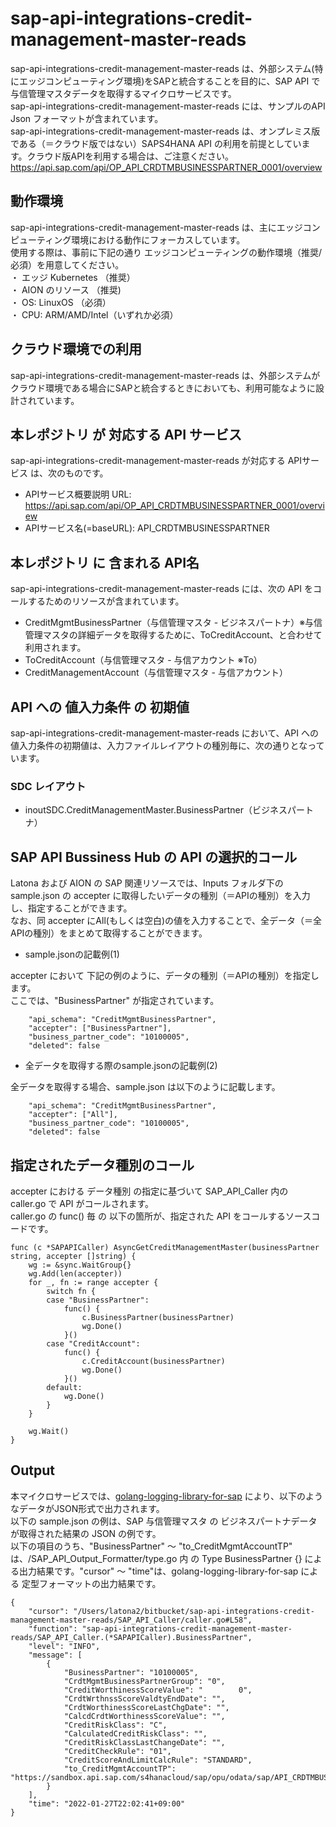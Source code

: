# sap-api-integrations-credit-management-master-reads  
sap-api-integrations-credit-management-master-reads は、外部システム(特にエッジコンピューティング環境)をSAPと統合することを目的に、SAP API で与信管理マスタデータを取得するマイクロサービスです。  
sap-api-integrations-credit-management-master-reads には、サンプルのAPI Json フォーマットが含まれています。  
sap-api-integrations-credit-management-master-reads は、オンプレミス版である（＝クラウド版ではない）SAPS4HANA API の利用を前提としています。クラウド版APIを利用する場合は、ご注意ください。  
https://api.sap.com/api/OP_API_CRDTMBUSINESSPARTNER_0001/overview  

## 動作環境
sap-api-integrations-credit-management-master-reads は、主にエッジコンピューティング環境における動作にフォーカスしています。   
使用する際は、事前に下記の通り エッジコンピューティングの動作環境（推奨/必須）を用意してください。   
・ エッジ Kubernetes （推奨）    
・ AION のリソース （推奨)    
・ OS: LinuxOS （必須）    
・ CPU: ARM/AMD/Intel（いずれか必須） 

## クラウド環境での利用  
sap-api-integrations-credit-management-master-reads は、外部システムがクラウド環境である場合にSAPと統合するときにおいても、利用可能なように設計されています。  

## 本レポジトリ が 対応する API サービス
sap-api-integrations-credit-management-master-reads が対応する APIサービス は、次のものです。

* APIサービス概要説明 URL: https://api.sap.com/api/OP_API_CRDTMBUSINESSPARTNER_0001/overview 
* APIサービス名(=baseURL): API_CRDTMBUSINESSPARTNER

## 本レポジトリ に 含まれる API名
sap-api-integrations-credit-management-master-reads には、次の API をコールするためのリソースが含まれています。  

* CreditMgmtBusinessPartner（与信管理マスタ - ビジネスパートナ）※与信管理マスタの詳細データを取得するために、ToCreditAccount、と合わせて利用されます。
* ToCreditAccount（与信管理マスタ - 与信アカウント ※To）
* CreditManagementAccount（与信管理マスタ - 与信アカウント）

## API への 値入力条件 の 初期値
sap-api-integrations-credit-management-master-reads において、API への値入力条件の初期値は、入力ファイルレイアウトの種別毎に、次の通りとなっています。  

### SDC レイアウト

* inoutSDC.CreditManagementMaster.BusinessPartner（ビジネスパートナ）

## SAP API Bussiness Hub の API の選択的コール

Latona および AION の SAP 関連リソースでは、Inputs フォルダ下の sample.json の accepter に取得したいデータの種別（＝APIの種別）を入力し、指定することができます。  
なお、同 accepter にAll(もしくは空白)の値を入力することで、全データ（＝全APIの種別）をまとめて取得することができます。  

* sample.jsonの記載例(1)  

accepter において 下記の例のように、データの種別（＝APIの種別）を指定します。  
ここでは、"BusinessPartner" が指定されています。    
  
```
	"api_schema": "CreditMgmtBusinessPartner",
	"accepter": ["BusinessPartner"],
	"business_partner_code": "10100005",
	"deleted": false
```
  
* 全データを取得する際のsample.jsonの記載例(2)  

全データを取得する場合、sample.json は以下のように記載します。  

```
	"api_schema": "CreditMgmtBusinessPartner",
	"accepter": ["All"],
	"business_partner_code": "10100005",
	"deleted": false
```

## 指定されたデータ種別のコール

accepter における データ種別 の指定に基づいて SAP_API_Caller 内の caller.go で API がコールされます。  
caller.go の func() 毎 の 以下の箇所が、指定された API をコールするソースコードです。  

```
func (c *SAPAPICaller) AsyncGetCreditManagementMaster(businessPartner string, accepter []string) {
	wg := &sync.WaitGroup{}
	wg.Add(len(accepter))
	for _, fn := range accepter {
		switch fn {
		case "BusinessPartner":
			func() {
				c.BusinessPartner(businessPartner)
				wg.Done()
			}()
		case "CreditAccount":
			func() {
				c.CreditAccount(businessPartner)
				wg.Done()
			}()
		default:
			wg.Done()
		}
	}

	wg.Wait()
}
```

## Output  
本マイクロサービスでは、[golang-logging-library-for-sap](https://github.com/latonaio/golang-logging-library-for-sap) により、以下のようなデータがJSON形式で出力されます。  
以下の sample.json の例は、SAP 与信管理マスタ  の ビジネスパートナデータ が取得された結果の JSON の例です。  
以下の項目のうち、"BusinessPartner" ～ "to_CreditMgmtAccountTP" は、/SAP_API_Output_Formatter/type.go 内 の Type BusinessPartner {} による出力結果です。"cursor" ～ "time"は、golang-logging-library-for-sap による 定型フォーマットの出力結果です。  

```
{
	"cursor": "/Users/latona2/bitbucket/sap-api-integrations-credit-management-master-reads/SAP_API_Caller/caller.go#L58",
	"function": "sap-api-integrations-credit-management-master-reads/SAP_API_Caller.(*SAPAPICaller).BusinessPartner",
	"level": "INFO",
	"message": [
		{
			"BusinessPartner": "10100005",
			"CrdtMgmtBusinessPartnerGroup": "0",
			"CreditWorthinessScoreValue": "        0",
			"CrdtWrthnssScoreValdtyEndDate": "",
			"CrdtWorthinessScoreLastChgDate": "",
			"CalcdCrdtWorthinessScoreValue": "",
			"CreditRiskClass": "C",
			"CalculatedCreditRiskClass": "",
			"CreditRiskClassLastChangeDate": "",
			"CreditCheckRule": "01",
			"CreditScoreAndLimitCalcRule": "STANDARD",
			"to_CreditMgmtAccountTP": "https://sandbox.api.sap.com/s4hanacloud/sap/opu/odata/sap/API_CRDTMBUSINESSPARTNER/CreditMgmtBusinessPartner('10100005')/to_CreditMgmtAccountTP"
		}
	],
	"time": "2022-01-27T22:02:41+09:00"
}

```